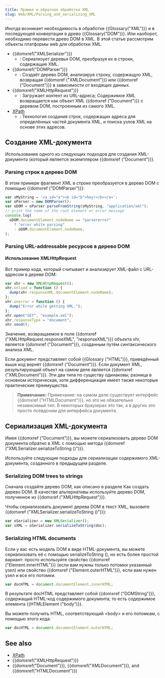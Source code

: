 ```yaml
---
title: Прямая и обратная обработка XML
slug: Web/XML/Parsing_and_serializing_XML
---
```


Иногда возникает необходимость в обработке {{Glossary("XML")}} и в последующей конвертации в древо {{Glossary("DOM")}}. Или наоборот, необходимо перевести древо DOM в XML. В этой статье рассмотрим объекты платформы web для обработки XML.

- {{domxref("XMLSerializer")}}
  - : Сериализует деревья DOM, преобразуя их в строки, содержащие XML.
- {{domxref("DOMParser")}}
  - : Создаёт дерево DOM, анализируя строку, содержащую XML, возвращая {{domxref ("XMLDocument")}} или {{domxref ("Document")}} в зависимости от входящих данных.
- {{domxref("XMLHttpRequest")}}
  - : Загружает контент из URL-адреса; Содержимое XML возвращается как объект XML {{domxref ("Document")}} с деревом DOM, построенным из самого XML.
- [XPath](/ru/docs/Web/XPath)
  - : Технология создания строк, содержащих адреса для определённых частей документа XML, и поиска узлов XML на основе этих адресов.

## Создание XML-документа

Использование одного из следующих подходов для создания XML-документа (который является экземпляром {{domxref ("Document")}}.

### Parsing строк в дерево DOM

В этом примере фрагмент XML в строке преобразуется в дерево DOM с помощью {{domxref ("DOMParser")}}:

```js
var sMyString = '<a id="a"><b id="b">hey!</b></a>';
var oParser = new DOMParser();
var oDOM = oParser.parseFromString(sMyString, "application/xml");
// print the name of the root element or error message
console.log(
  oDOM.documentElement.nodeName == "parsererror"
    ? "error while parsing"
    : oDOM.documentElement.nodeName,
);
```

### Parsing URL-addressable ресурсов в дерево DOM

#### Использование XMLHttpRequest

Вот пример кода, который считывает и анализирует XML-файл с URL-адресом в дереве DOM:

```js
var xhr = new XMLHttpRequest();
xhr.onload = function () {
  dump(xhr.responseXML.documentElement.nodeName);
};
xhr.onerror = function () {
  dump("Error while getting XML.");
};
xhr.open("GET", "example.xml");
xhr.responseType = "document";
xhr.send();
```

Значение, возвращаемое в поле {{domxref ("XMLHttpRequest.responseXML", "responseXML")}} объекта xhr, является {{domxref ("Document")}}, созданным путём синтаксического анализа XML.

Если документ представляет собой {{Glossary ("HTML")}}, приведённый выше код вернёт {{domxref ("Document")}}. Если документ XML, результирующий объект на самом деле является {{domxref ("XMLDocument")}}. Эти два типа по существу одинаковы; разница в основном историческая, хотя дифференциация имеет также некоторые практические преимущества.

> **Примечание:** Примечание: на самом деле существует интерфейс {{domxref ("HTMLDocument")}}, но это не обязательно независимый тип. В некоторых браузерах это так, а в других это просто псевдоним для интерфейса документа.

## Сериализация XML-документа

Имея {{domxref ("Document")}}, вы можете сериализовать дерево DOM документа обратно в XML с помощью метода {{domxref ("XMLSerializer.serializeToString ()")}}.

Используйте следующие подходы для сериализации содержимого XML-документа, созданного в предыдущем разделе.

### Serializing DOM trees to strings

Сначала создайте дерево DOM, как описано в разделе Как создать дерево DOM. В качестве альтернативы используйте дерево DOM, полученное из {{domxref ("XMLHttpRequest")}}.

Чтобы сериализовать документ дерева DOM в текст XML, вызовите {{domxref ("XMLSerializer.serializeToString ()")}}:

```js
var oSerializer = new XMLSerializer();
var sXML = oSerializer.serializeToString(doc);
```

### Serializing HTML documents

Если у вас есть модель DOM в виде HTML-документа, вы можете сериализовать её с помощью serializeToString (), но есть более простой вариант: просто используйте свойство {{domxref ("Element.innerHTML")}} (если вам нужны только потомки указанный узел) или свойство {{domxref ("Element.outerHTML")}}, если вам нужен узел и все его потомки.

```js
var docHTML = document.documentElement.innerHTML;
```

В результате docHTML представляет собой {{domxref ("DOMString")}}, содержащий HTML-код содержимого документа; то есть содержимое элемента {{HTMLElement ("body")}}.

Вы можете получить HTML, соответствующий \<body> и его потомкам, с помощью этого кода:

```js
var docHTML = document.documentElement.outerHTML;
```

## See also

- [XPath](/en/XPath)
- {{domxref("XMLHttpRequest")}}
- {{domxref("Document")}}, {{domxref("XMLDocument")}}, and {{domxref("HTMLDocument")}}
